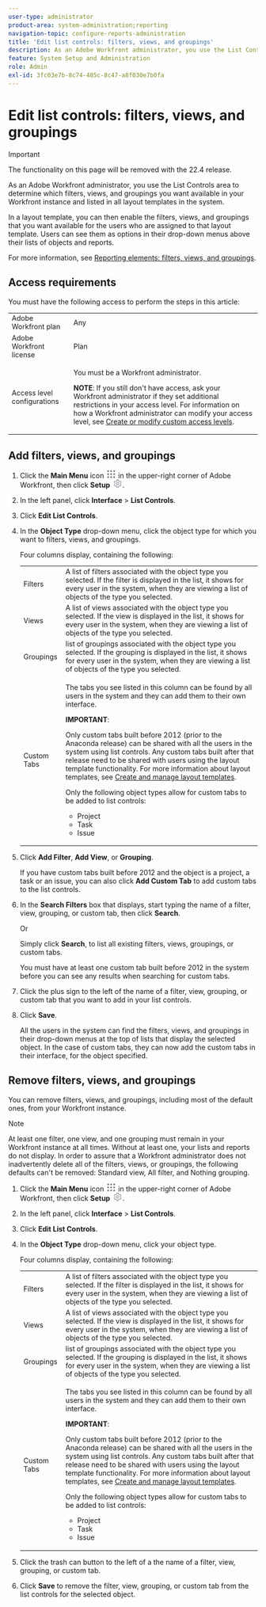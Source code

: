 ```yaml
---
user-type: administrator
product-area: system-administration;reporting
navigation-topic: configure-reports-administration
title: 'Edit list controls: filters, views, and groupings'
description: As an Adobe Workfront administrator, you use the List Controls area to determine which filters, views, and groupings you want available in your Workfront instance and listed in all layout templates in the system. In a layout template, you can then enable the filters, views, and groupings that you want available for the users who are assigned to that layout template. Users can see them as options in their drop-down menus above their lists of objects and reports.
feature: System Setup and Administration
role: Admin
exl-id: 3fc03e7b-8c74-485c-8c47-a8f030e7b0fa
---
```

# Edit list controls: filters, views, and groupings

<!--
DON'T DELETE, DRAFT OR HIDE THIS ARTICLE. IT IS LINKED TO THE PRODUCT, THROUGH THE CONTEXT SENSITIVE HELP LINKS. **This is also linked to this article: https://workfront.zendesk.com/hc/en-us/articles/222450207

Consider breaking this article into 2</p>
-->

>[!IMPORTANT]
>
>The functionality on this page will be removed with the 22.4 release.

As an Adobe Workfront administrator, you use the List Controls area to determine which filters, views, and groupings you want available in your Workfront instance and listed in all layout templates in the system.

In a layout template, you can then enable the filters, views, and groupings that you want available for the users who are assigned to that layout template. Users can see them as options in their drop-down menus above their lists of objects and reports.

For more information, see [Reporting elements: filters, views, and groupings](../../../reports-and-dashboards/reports/reporting-elements/reporting-elements-filters-views-groupings.md).

## Access requirements

You must have the following access to perform the steps in this article: 

<table style="table-layout:auto"> 
 <col> 
 <col> 
 <tbody> 
  <tr> 
   <td role="rowheader">Adobe Workfront plan</td> 
   <td>Any</td> 
  </tr> 
  <tr> 
   <td role="rowheader">Adobe Workfront license</td> 
   <td>Plan</td> 
  </tr> 
  <tr> 
   <td role="rowheader">Access level configurations</td> 
   <td> <p>You must be a Workfront administrator.</p> <p><b>NOTE</b>: If you still don't have access, ask your Workfront administrator if they set additional restrictions in your access level. For information on how a Workfront administrator can modify your access level, see <a href="../../../administration-and-setup/add-users/configure-and-grant-access/create-modify-access-levels.md" class="MCXref xref">Create or modify custom access levels</a>.</p> </td> 
  </tr> 
 </tbody> 
</table>

## Add filters, views, and groupings

1. Click the **Main Menu** icon ![](assets/main-menu-icon.png) in the upper-right corner of Adobe Workfront, then click **Setup** ![](assets/gear-icon-settings.png).

1. In the left panel, click **Interface** > **List Controls**.  

1. Click **Edit List Controls**.
1. In the **Object Type** drop-down menu, click the object type for which you want to filters, views, and groupings.

   Four columns display, containing the following:

   <table style="table-layout:auto"> 
    <col> 
    <col> 
    <tbody> 
     <tr> 
      <td role="rowheader">Filters</td> 
      <td>A list of filters associated with the object type you selected. If the filter is displayed in the list, it shows for every user in the system, when they are viewing a list of objects of the type you selected.</td> 
     </tr> 
     <tr> 
      <td role="rowheader">Views</td> 
      <td>A list of views associated with the object type you selected. If the view is displayed in the list, it shows for every user in the system, when they are viewing a list of objects of the type you selected.</td> 
     </tr> 
     <tr> 
      <td role="rowheader">Groupings</td> 
      <td>list of groupings associated with the object type you selected. If the grouping is displayed in the list, it shows for every user in the system, when they are viewing a list of objects of the type you selected.</td> 
     </tr> 
     <tr> 
      <td role="rowheader">Custom Tabs</td> 
      <td> <p>The tabs you see listed in this column can be found by all users in the system and they can add them to their own interface. </p> <p><b>IMPORTANT</b>:  <p>Only custom tabs built before 2012 (prior to the Anaconda release) can be shared with all the users in the system using list controls. Any custom tabs built after that release need to be shared with users using the layout template functionality. For more information about layout templates, see <a href="../../../administration-and-setup/customize-workfront/use-layout-templates/create-and-manage-layout-templates.md" class="MCXref xref">Create and manage layout templates</a>.</p> <p>Only the following object types allow for custom tabs to be added to list controls:</p> 
        <ul> 
         <li>Project</li> 
         <li>Task</li> 
         <li>Issue</li> 
        </ul> </p> </td> 
     </tr> 
    </tbody> 
   </table>

1. Click **Add Filter**, **Add View**, or **Grouping**.

   If you have custom tabs built before 2012 and the object is a project, a task or an issue, you can also click **Add Custom Tab** to add custom tabs to the list controls.

1. In the **Search Filters** box that displays, start typing the name of a filter, view, grouping, or custom tab, then click **Search**.

   Or

   Simply click **Search**, to list all existing filters, views, groupings, or custom tabs. 

   You must have at least one custom tab built before 2012 in the system before you can see any results when searching for custom tabs.

1. Click the plus sign to the left of the name of a filter, view, grouping, or custom tab that you want to add in your list controls.
1. Click **Save**.

   All the users in the system can find the filters, views, and groupings in their drop-down menus at the top of lists that display the selected object. In the case of custom tabs, they can now add the custom tabs in their interface, for the object specified. 

## Remove filters, views, and groupings

You can remove filters, views, and groupings, including most of the default ones, from your Workfront instance.

>[!NOTE]
>
>At least one filter, one view, and one grouping must remain in your Workfront instance at all times. Without at least one, your lists and reports do not display. In order to assure that a Workfront administrator does not inadvertently delete all of the filters, views, or groupings, the following defaults can't be removed: Standard view, All filter, and Nothing grouping.

1. Click the **Main Menu** icon ![](assets/main-menu-icon.png) in the upper-right corner of Adobe Workfront, then click **Setup** ![](assets/gear-icon-settings.png).

1. In the left panel, click **Interface** > **List Controls**.  

1. Click **Edit List Controls**.
1. In the **Object Type** drop-down menu, click your object type.

   Four columns display, containing the following:

   <table style="table-layout:auto"> 
    <col> 
    <col> 
    <tbody> 
     <tr> 
      <td role="rowheader">Filters</td> 
      <td>A list of filters associated with the object type you selected. If the filter is displayed in the list, it shows for every user in the system, when they are viewing a list of objects of the type you selected.</td> 
     </tr> 
     <tr> 
      <td role="rowheader">Views</td> 
      <td>A list of views associated with the object type you selected. If the view is displayed in the list, it shows for every user in the system, when they are viewing a list of objects of the type you selected.</td> 
     </tr> 
     <tr> 
      <td role="rowheader">Groupings</td> 
      <td>list of groupings associated with the object type you selected. If the grouping is displayed in the list, it shows for every user in the system, when they are viewing a list of objects of the type you selected.</td> 
     </tr> 
     <tr> 
      <td role="rowheader">Custom Tabs</td> 
      <td> <p>The tabs you see listed in this column can be found by all users in the system and they can add them to their own interface. </p> <p><b>IMPORTANT</b>:  <p>Only custom tabs built before 2012 (prior to the Anaconda release) can be shared with all the users in the system using list controls. Any custom tabs built after that release need to be shared with users using the layout template functionality. For more information about layout templates, see <a href="../../../administration-and-setup/customize-workfront/use-layout-templates/create-and-manage-layout-templates.md" class="MCXref xref">Create and manage layout templates</a>.</p>
      <p>Only the following object types allow for custom tabs to be added to list controls:</p> 
      <ul> 
      <li>Project</li> 
      <li>Task</li> 
      <li>Issue</li> 
      </ul> </p> </td> 
     </tr> 
    </tbody> 
   </table>

1. Click the trash can button to the left of a the name of a filter, view, grouping, or custom tab.
1. Click **Save** to remove the filter, view, grouping, or custom tab from the list controls for the selected object.
